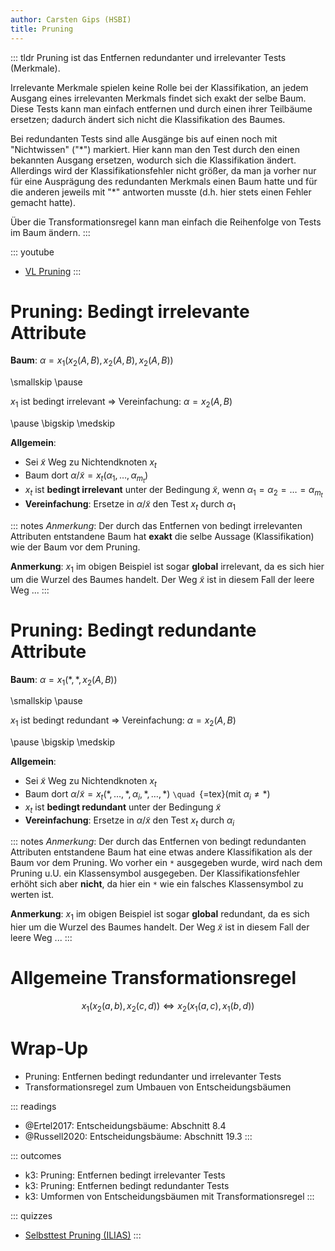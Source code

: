 ```yaml
---
author: Carsten Gips (HSBI)
title: Pruning
---
```


::: tldr
Pruning ist das Entfernen redundanter und irrelevanter Tests (Merkmale).

Irrelevante Merkmale spielen keine Rolle bei der Klassifikation, an jedem Ausgang eines irrelevanten Merkmals findet
sich exakt der selbe Baum. Diese Tests kann man einfach entfernen und durch einen ihrer Teilbäume ersetzen; dadurch
ändert sich nicht die Klassifikation des Baumes.

Bei redundanten Tests sind alle Ausgänge bis auf einen noch mit "Nichtwissen" ("\*") markiert. Hier kann man den Test
durch den einen bekannten Ausgang ersetzen, wodurch sich die Klassifikation ändert. Allerdings wird der
Klassifikationsfehler nicht größer, da man ja vorher nur für eine Ausprägung des redundanten Merkmals einen Baum hatte
und für die anderen jeweils mit "\*" antworten musste (d.h. hier stets einen Fehler gemacht hatte).

Über die Transformationsregel kann man einfach die Reihenfolge von Tests im Baum ändern.
:::

::: youtube
-   [VL Pruning](https://youtu.be/LKt9F2kGYdk)
:::

# Pruning: Bedingt irrelevante Attribute

**Baum**: $\alpha = x_1(x_2(A, B),  x_2(A, B),  x_2(A, B))$

\smallskip
\pause

$x_1$ ist bedingt irrelevant =\> Vereinfachung: $\alpha = x_2(A, B)$

\pause
\bigskip
\medskip

**Allgemein**:

-   Sei $\tilde{x}$ Weg zu Nichtendknoten $x_t$
-   Baum dort $\alpha/\tilde{x} = x_t(\alpha_1, \ldots, \alpha_{m_t})$
-   $x_t$ ist **bedingt irrelevant** unter der Bedingung $\tilde{x}$, wenn $\alpha_1 = \alpha_2 = \ldots = \alpha_{m_t}$
-   **Vereinfachung**: Ersetze in $\alpha/\tilde{x}$ den Test $x_t$ durch $\alpha_1$

::: notes
*Anmerkung*: Der durch das Entfernen von bedingt irrelevanten Attributen entstandene Baum hat **exakt** die selbe
Aussage (Klassifikation) wie der Baum vor dem Pruning.

**Anmerkung**: $x_1$ im obigen Beispiel ist sogar **global** irrelevant, da es sich hier um die Wurzel des Baumes
handelt. Der Weg $\tilde{x}$ ist in diesem Fall der leere Weg ...
:::

# Pruning: Bedingt redundante Attribute

**Baum**: $\alpha = x_1(\ast,  \ast,  x_2(A, B))$

\smallskip
\pause

$x_1$ ist bedingt redundant =\> Vereinfachung: $\alpha = x_2(A, B)$

\pause
\bigskip
\medskip

**Allgemein**:

-   Sei $\tilde{x}$ Weg zu Nichtendknoten $x_t$
-   Baum dort $\alpha/\tilde{x} = x_t(\ast, \ldots, \ast, \alpha_i, \ast, \ldots, \ast)$ `\quad `{=tex}(mit
    $\alpha_i \neq \ast$)
-   $x_t$ ist **bedingt redundant** unter der Bedingung $\tilde{x}$
-   **Vereinfachung**: Ersetze in $\alpha/\tilde{x}$ den Test $x_t$ durch $\alpha_i$

::: notes
*Anmerkung*: Der durch das Entfernen von bedingt redundanten Attributen entstandene Baum hat eine etwas andere
Klassifikation als der Baum vor dem Pruning. Wo vorher ein `*` ausgegeben wurde, wird nach dem Pruning u.U. ein
Klassensymbol ausgegeben. Der Klassifikationsfehler erhöht sich aber **nicht**, da hier ein `*` wie ein falsches
Klassensymbol zu werten ist.

**Anmerkung**: $x_1$ im obigen Beispiel ist sogar **global** redundant, da es sich hier um die Wurzel des Baumes
handelt. Der Weg $\tilde{x}$ ist in diesem Fall der leere Weg ...
:::

# Allgemeine Transformationsregel

$$    x_1(x_2(a, b),  x_2(c, d))  \Leftrightarrow  x_2(x_1(a, c),  x_1(b, d))$$

# Wrap-Up

-   Pruning: Entfernen bedingt redundanter und irrelevanter Tests
-   Transformationsregel zum Umbauen von Entscheidungsbäumen

::: readings
-   @Ertel2017: Entscheidungsbäume: Abschnitt 8.4
-   @Russell2020: Entscheidungsbäume: Abschnitt 19.3
:::

::: outcomes
-   k3: Pruning: Entfernen bedingt irrelevanter Tests
-   k3: Pruning: Entfernen bedingt redundanter Tests
-   k3: Umformen von Entscheidungsbäumen mit Transformationsregel
:::

::: quizzes
-   [Selbsttest Pruning (ILIAS)](https://www.hsbi.de/elearning/goto.php?target=tst_1106577&client_id=FH-Bielefeld)
:::
